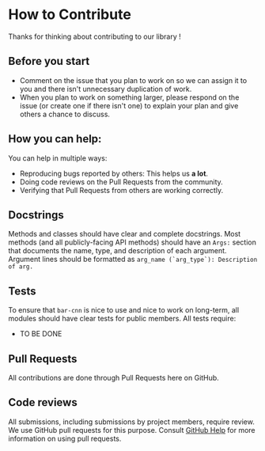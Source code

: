 # How to Contribute

Thanks for thinking about contributing to our library !

## Before you start

* Comment on the issue that you plan to work on so we can assign it to you and
  there isn't unnecessary duplication of work. 
* When you plan to work on something larger, please respond on the issue (or create one if there
  isn't one) to explain your plan and give others a chance to discuss.

## How you can help:

You can help in multiple ways:

* Reproducing bugs reported by others: This helps us **a lot**.
* Doing code reviews on the Pull Requests from the community.
* Verifying that Pull Requests from others are working correctly.

## Docstrings

Methods and classes should have clear and complete docstrings.
Most methods (and all publicly-facing API methods) should have an `Args:`
section that documents the name, type, and description of each argument.
Argument lines should be formatted as
`` arg_name (`arg_type`): Description of arg. ``

## Tests

To ensure that `bar-cnn` is nice to use and nice to work on
long-term, all modules should have clear tests for public members. All tests
require:

* TO BE DONE

## Pull Requests

All contributions are done through Pull Requests here on GitHub.

## Code reviews

All submissions, including submissions by project members, require review. We
use GitHub pull requests for this purpose. Consult
[GitHub Help](https://help.github.com/articles/about-pull-requests/) for more
information on using pull requests.
